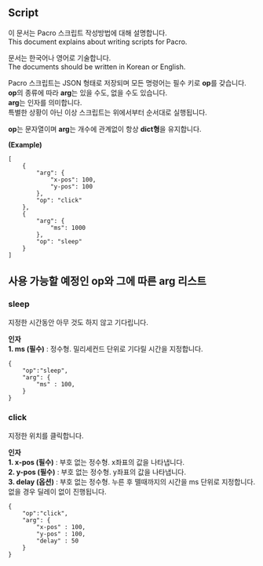 ## Script

이 문서는 Pacro 스크립트 작성방법에 대해 설명합니다.  
This document explains about writing scripts for Pacro.  

문서는 한국어나 영어로 기술합니다.  
The documents should be written in Korean or English.  

Pacro 스크립트는 JSON 형태로 저장되며 모든 명령어는 필수 키로 **op**를 갖습니다.  
**op**의 종류에 따라 **arg**는 있을 수도, 없을 수도 있습니다.  
**arg**는 인자를 의미합니다.   
특별한 상황이 아닌 이상 스크립트는 위에서부터 순서대로 실행됩니다.  

**op**는 문자열이며 **arg**는 개수에 관계없이 항상 **dict형**을 유지합니다.  

**(Example)**
```
[
    {
        "arg": {
            "x-pos": 100,
            "y-pos": 100
        },
        "op": "click"
    },
    {
        "arg": {
            "ms": 1000
        },
        "op": "sleep"
    }
]
```


사용 가능할 예정인 **op**와 그에 따른 **arg** 리스트  
---

### sleep

지정한 시간동안 아무 것도 하지 않고 기다립니다.

**인자**  
**1. ms (필수)** : 정수형. 밀리세컨드 단위로 기다릴 시간을 지정합니다.

```
{
    "op":"sleep",
    "arg": {
        "ms" : 100,
    }
}
```

### click

지정한 위치를 클릭합니다.

**인자**  
**1. x-pos (필수)** : 부호 없는 정수형. x좌표의 값을 나타냅니다.  
**2. y-pos (필수)** : 부호 없는 정수형. y좌표의 값을 나타냅니다.  
**3. delay (옵션)** : 부호 없는 정수형. 누른 후 뗄때까지의 시간을 ms 단위로 지정합니다. 없을 경우 딜레이 없이 진행됩니다.  

```
{
    "op":"click",
    "arg": {
        "x-pos" : 100,
        "y-pos" : 100,
        "delay" : 50
    }
}
```
